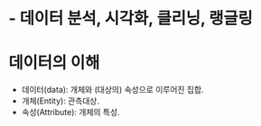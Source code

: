 # - 데이터 분석, 시각화, 클리닝, 랭글링
# 데이터의 이해
- 데이터(data): 개체와 (대상의) 속성으로 이루어진 집합.
- 개체(Entity): 관측대상.
- 속성(Attribute): 개체의 특성.
